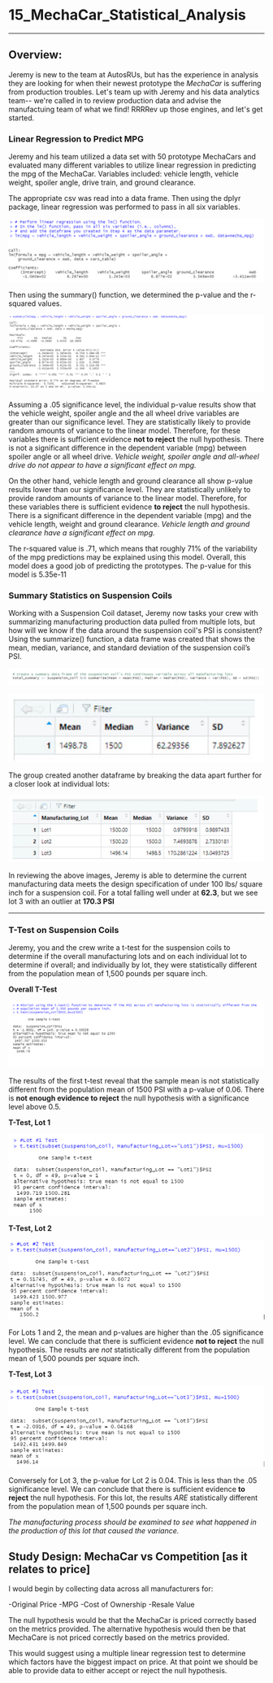 # 15_MechaCar_Statistical_Analysis
***

## Overview:
Jeremy is new to the team at AutosRUs, but has the experience in analysis they are looking for when their newest prototype the *MechaCar* is suffering from production troubles. Let's team up with Jeremy and his data analytics team-- we're called in to review production data and advise the manufactuing team of what we find! RRRRev up those engines, and let's get started.

### Linear Regression to Predict MPG

Jeremy and his team utilized a data set with 50 prototype MechaCars and evaluated many different variables to utilize linear regression in predicting the mpg of the MechaCar. Variables included: vehicle length, vehicle weight, spoiler angle, drive train, and ground clearance.

The appropriate csv was read into a data frame. Then using the dplyr package, linear regression was performed to pass in all six variables.

![Linear](images/Linear.PNG)

Then using the summary() function, we determined the p-value and the r-squared values.

![summary](images/summary.PNG)

Assuming a .05 significance level, the individual p-value results show that the vehicle weight, spoiler angle and the all wheel drive variables are greater than our significance level. They are statistically likely to provide random amounts of variance to the linear model. Therefore, for these variables there is sufficient evidence **not to reject** the null hypothesis. There is not a significant difference in the dependent variable (mpg) between spoiler angle or all wheel drive. *Vehicle weight, spoiler angle and all-wheel drive do not appear to have a significant effect on mpg.*

On the other hand, vehicle length and ground clearance all show p-value results lower than our significance level. They are statistically unlikely to provide random amounts of variance to the linear model. Therefore, for these variables there is sufficient evidence **to reject** the null hypothesis. There is a significant difference in the dependent variable (mpg) and the vehicle length, weight and ground clearance. *Vehicle length and ground clearance have a significant effect on mpg.*

The r-squared value is .71, which means that roughly 71% of the variability of the mpg predictions may be explained using this model. Overall, this model does a good job of predicting the prototypes. The p-value for this model is 5.35e-11


### Summary Statistics on Suspension Coils

Working with a Suspension Coil dataset, Jeremy now tasks your crew with summarizing manufacturing production data pulled from multiple lots, but how will we know if the data around the suspension coil's PSI is consistent?  Using the summarize() function, a data frame was created that shows the mean, median, variance, and standard deviation of the suspension coil’s PSI.

![suspcoil](images/suspcoil.PNG)

![suspcoilDF](images/suspcoilDF.PNG)

The group created another dataframe by breaking the data apart further for a closer look at individual lots:

![LotDF](images/LotDF.PNG)

In reviewing the above images, Jeremy is able to determine the current manufacturing data meets the design specification of under 100 lbs/ square inch for a suspension coil. For a total falling well under at **62.3**, but we see lot 3 with an outlier at **170.3 PSI**

***

### T-Test on Suspension Coils

Jeremy, you and the crew write a t-test for the suspension coils to determine if the overall manufacturing lots and on each individual lot to determine if overall; and individually by lot, they were statistically different from the population mean of 1,500 pounds per square inch.

**Overall T-Test**

![Original](images/Original.PNG)

The results of the first t-test reveal that the sample mean is not statistically different from the population mean of 1500 PSI with a p-value of 0.06. There is **not enough evidence to reject** the null hypothesis with a significance level above 0.5.


**T-Test, Lot 1**

![Lot1](images/Lot1.PNG)

**T-Test, Lot 2**

![Lot2](images/Lot2.PNG)

For Lots 1 and 2, the mean and p-values are higher than the .05 significance level. We can conclude that there is sufficient evidence **not to reject** the null hypothesis. The results are *not* statistically different from the population mean of 1,500 pounds per square inch. 

**T-Test, Lot 3**

![Lot3](images/Lot3.PNG)

Conversely for Lot 3, the p-value for Lot 2 is 0.04. This is less than the .05 significance level. We can conclude that there is sufficient evidence **to reject** the null hypothesis. For this lot, the results *ARE* statistically different from the population mean of 1,500 pounds per square inch. 

*The manufacturing process should be examined to see what happened in the production of this lot that caused the variance.*


## Study Design: MechaCar vs Competition [as it relates to price]

I would begin by collecting data across all manufacturers for:

-Original Price
-MPG
-Cost of Ownership
-Resale Value

The null hypothesis would be that the MechaCar is priced correctly based on the metrics provided. The alternative hypothesis would then be that MechaCare is not priced correctly based on the metrics provided.

This would suggest using a multiple linear regression test to determine which factors have the biggest impact on price. At that point we should be able to provide data to either accept or reject the null hypothesis.